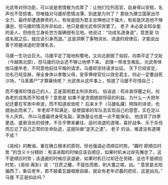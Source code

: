 光武帝对待功臣，可以说是恩情极为优厚了：让他们位列高官，自身得以安稳，名声也不受损害。但唯独对马援却恩情淡薄，到底是为何了？
那些为建立国家出尽全力，最终却遭遇罪责的人，有些是因为君主忌惮他过于强大，有些是厌恶他不够谦逊，但马援的情况并非如此，他只是被光武帝厌弃罢了。
老子 未必是全知全能的圣人，但他在立身处世方面确很有见地。他说过：“功成名遂身退“，意思是 功成名就之后，就应该引身而退。”
这是洞察了事物消长、进退的规律后，才能说出善于把握进退的至理名言。

马援一生功业巨大。马援平定了陇地和蜀地，又向北抵御了匈奴，向南平定了交趾（今越南北部），但马援的功业还不够让他停下来。
武陵一带发生叛乱，光武帝体恤马援年老，不同意他前往平叛的请求，马援却坚持请求出征。
天下已经安定，功名已经显赫，保全身体以孝敬父母，安享俸禄官位以效忠君主，何必一定要战死沙场，“马革裹尸”才算痛快呢？
光武帝从这件事上，知道了马援不珍惜自己；

而不懂得珍惜自己的人，正是英明君主所厌弃的。
俗话说：苟非貪俘獲之利，何為老於戎馬而不知戒乎？意思是 如果不是贪图掳掠俘获的利益，为什么一大把年纪还要在军旅中奔波，而不知道收敛呢？
后来关于（马援私藏）明珠的诽谤，也就由此而来了。
年老却不知满足，驱使国家的军队去实现自己的意愿，实在足以令人厌弃。
所以马援最终身死名裂，家族基业也差一点不能保全。
他违背了四季更迭、盛衰消长的规律，不合乎寒来暑往、适时进退的道理，喜好战争、乐于杀伐而忘记了自己正常的生命轨迹，这就叫做“逆天之道”。
老子 的话，难道没有道理不成？

《易经》的教诲，重在确立根本的原则，但也强调必须顺应时势。“趣时 即顺应时势 ”的含义十分精妙：有该进取的时候应该去顺应，如果时机未过却先懈怠了，这不是顺应时势；该退避的时候应该退避，如果时机已过却还在劳碌，这也不是顺应时势。《易经·离卦》说：“日昃之離，不鼓缶而歌，則大耋之嗟，凶。“ 意思是太阳偏西了，象征老年，若不敲着瓦器唱歌自娱，就会有老年迟暮的悲叹，这是凶兆。”   马援 不正是如此吗？
